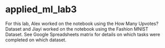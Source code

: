 # applied_ml_lab3

For this lab, Alex worked on the notebook using the How Many Upvotes? Dataset and Jiayi worked on the notebook using the Fashion MNIST Dataset. See Google Spreadsheets matrix for details on which tasks were completed on which dataset. 
